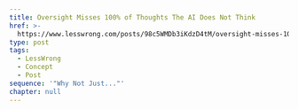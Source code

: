 ```yaml
---
title: Oversight Misses 100% of Thoughts The AI Does Not Think
href: >-
  https://www.lesswrong.com/posts/98c5WMDb3iKdzD4tM/oversight-misses-100-of-thoughts-the-ai-does-not-think
type: post
tags:
  - LessWrong
  - Concept
  - Post
sequence: '"Why Not Just..."'
chapter: null
---
```


